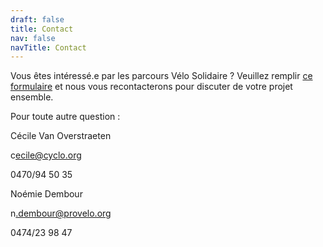 ```yaml
---
draft: false
title: Contact
nav: false
navTitle: Contact
---
```

V﻿ous êtes intéressé.e par les parcours Vélo Solidaire ? Veuillez remplir [ce formulaire](https://docs.google.com/forms/d/e/1FAIpQLSeeFDRdUBAyHJ_UOU4R6lsb7VYAh_v39RN3zw9hxA-YE6lblw/viewform) et nous vous recontacterons pour discuter de votre projet ensemble.



P﻿our toute autre question :

C﻿écile Van Overstraeten

c﻿ecile@cyclo.org

0﻿470/94 50 35



N﻿oémie Dembour

n﻿.dembour@provelo.org

0﻿474/23 98 47